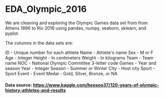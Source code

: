 # EDA_Olympic_2016

We are cleaning and exploring the Olympic Games data set from from Athens 1896 to Rio 2016 using pandas, numpy, seaborn, sklearn, and pyplot.

The columns in the data sets are:

ID - Unique number for each athlete
Name - Athlete's name
Sex - M or F
Age - Integer
Height - In centimeters
Weight - In kilograms
Team - Team name
NOC - National Olympic Committee 3-letter code
Games - Year and season
Year - Integer
Season - Summer or Winter
City - Host city
Sport - Sport
Event - Event
Medal - Gold, Silver, Bronze, or NA

#### Data source: https://www.kaggle.com/heesoo37/120-years-of-olympic-history-athletes-and-results

